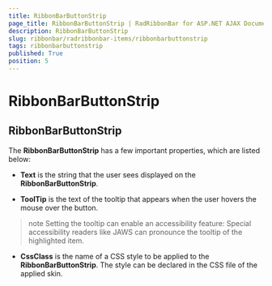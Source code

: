 ```yaml
---
title: RibbonBarButtonStrip
page_title: RibbonBarButtonStrip | RadRibbonBar for ASP.NET AJAX Documentation
description: RibbonBarButtonStrip
slug: ribbonbar/radribbonbar-items/ribbonbarbuttonstrip
tags: ribbonbarbuttonstrip
published: True
position: 5
---
```


# RibbonBarButtonStrip



## RibbonBarButtonStrip

The **RibbonBarButtonStrip** has a few important properties, which are listed below:



* **Text** is the string that the user sees displayed on the **RibbonBarButtonStrip**.

* **ToolTip** is the text of the tooltip that appears when the user hovers the mouse over the button.

>note Setting the tooltip can enable an accessibility feature: Special accessibility readers like JAWS can pronounce the tooltip of the highlighted item.
>


* **CssClass** is the name of a CSS style to be applied to the **RibbonBarButtonStrip**. The style can be declared in the CSS file of the applied skin.
